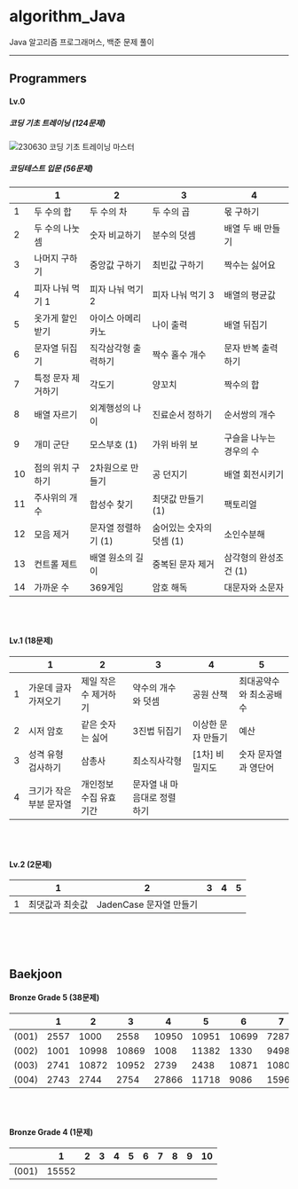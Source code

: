 # algorithm_Java

Java 알고리즘 프로그래머스, 백준 문제 풀이

****

## Programmers
#### Lv.0 
##### 코딩 기초 트레이닝 (124문제)
![230630 코딩 기초 트레이닝 마스터](https://github.com/HaenaCho01/algorithm_Java/assets/131599243/03c89b6e-e3f8-48d4-96c6-18d0d8a30c8a)



##### 코딩테스트 입문 (56문제)
| | 1         | 2             | 3                | 4           |
|---|----------|--------------|-----------------|------------|
| 1 | 두 수의 합   | 두 수의 차       | 두 수의 곱          | 몫 구하기      |
| 2 | 두 수의 나눗셈 | 숫자 비교하기      | 분수의 덧셈          | 배열 두 배 만들기 |
| 3 | 나머지 구하기  | 중앙값 구하기      | 최빈값 구하기         | 짝수는 싫어요    |
| 4 | 피자 나눠 먹기 1 | 피자 나눠 먹기 2   | 피자 나눠 먹기 3      | 배열의 평균값 |
| 5 | 옷가게 할인 받기 | 아이스 아메리카노    | 나이 출력           | 배열 뒤집기 |
| 6 | 문자열 뒤집기 | 직각삼각형 출력하기   | 짝수 홀수 개수        | 문자 반복 출력하기 |
| 7 | 특정 문자 제거하기 | 각도기          | 양꼬치             | 짝수의 합 |
| 8 | 배열 자르기 | 외계행성의 나이     | 진료순서 정하기        | 순서쌍의 개수 |
| 9 |개미 군단 | 모스부호 (1)     | 가위 바위 보         | 구슬을 나누는 경우의 수 |
| 10 | 점의 위치 구하기 | 2차원으로 만들기    | 공 던지기           | 배열 회전시키기 |
| 11 | 주사위의 개수 | 합성수 찾기       | 최댓값 만들기 (1)     | 팩토리얼 |
| 12 | 모음 제거 | 문자열 정렬하기 (1) | 숨어있는 숫자의 덧셈 (1) | 소인수분해 | 
| 13 | 컨트롤 제트 | 배열 원소의 길이 | 중복된 문자 제거 | 삼각형의 완성조건 (1) |
| 14 | 가까운 수 | 369게임 | 암호 해독 | 대문자와 소문자 |
</br></br>

#### Lv.1 (18문제)
| | 1            | 2             | 3           | 4           | 5             |
|---|-------------|--------------|------------|------------|--------------|
| 1 | 가운데 글자 가져오기 | 제일 작은 수 제거하기 | 약수의 개수와 덧셈 | 공원 산책      | 최대공약수와 최소공배수 |
| 2 | 시저 암호       | 같은 숫자는 싫어    | 3진법 뒤집기    | 이상한 문자 만들기 | 예산           |
| 3 | 성격 유형 검사하기 | 삼총사 | 최소직사각형 | [1차] 비밀지도 | 숫자 문자열과 영단어 |
| 4 | 크기가 작은 부분 문자열 | 개인정보 수집 유효기간 | 문자열 내 마음대로 정렬하기 |

</br></br>

#### Lv.2 (2문제)
| | 1         | 2                  | 3           | 4      | 5             |
|---|----------|-------------------|------------|-------|--------------|
| 1 | 최댓값과 최솟값 | JadenCase 문자열 만들기 |
</br></br></br>
 
## Baekjoon
#### Bronze Grade 5 (38문제)
| | 1 | 2 | 3 | 4 | 5 | 6 | 7 | 8 | 9 | 10 |
|---|---|---|---|---|---|---|---|---|---|---|
| (001) | 2557 | 1000 | 2558 | 10950 | 10951 | 10699 | 7287 | 10171 | 10172 | 25083 |
| (002) | 1001 | 10998 | 10869 | 1008 | 11382 | 1330 | 9498 | 14681 | 2753 | 2420 |
| (003) | 2741 | 10872 | 10952 | 2739 | 2438 | 10871 | 10807 | 5597 | 2738 | 11654 |
| (004) | 2743 | 2744 | 2754 | 27866 | 11718 | 9086 | 15964 | 2475 |
</br></br>

#### Bronze Grade 4 (1문제)
| | 1 | 2 | 3 | 4 | 5 | 6 | 7 | 8 | 9 | 10 |
|---|---|---|---|---|---|---|---|---|---|---|
| (001) | 15552 |
